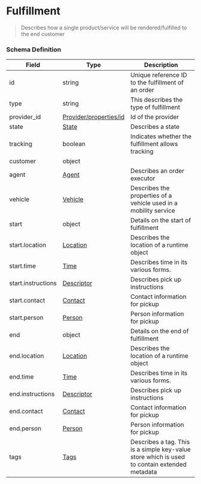 Fulfillment
===
>Describes how a single product/service will be rendered/fulfilled to the end customer

### Schema Definition

|**Field**|**Type**|**Description**|
|---------|--------|---------------|
|id|string|Unique reference ID to the fulfillment of an order
|type|string|This describes the type of fulfillment
|provider_id|[Provider/properties/id](/Core/Latest/02_Schemas/provider)|Id of the provider
|state|[State](/Core/Latest/02_Schemas/state)|Describes a state
|tracking|boolean|Indicates whether the fulfillment allows tracking
|customer|object|
|agent|[Agent](/Core/Latest/02_Schemas/agent)|Describes an order executor
|vehicle|[Vehicle](/Core/Latest/02_Schemas/vehicle)|Describes the properties of a vehicle used in a mobility service
|start|object|Details on the start of fulfillment
|start.location|[Location](/Core/Latest/02_Schemas/location)|Describes the location of a runtime object
|start.time|[Time](/Core/Latest/02_Schemas/time)|Describes time in its various forms.
|start.instructions|[Descriptor](/Core/Latest/02_Schemas/descriptor)|Describes pick up instructions
|start.contact|[Contact](/Core/Latest/02_Schemas/contact)|Contact information for pickup
|start.person|[Person](/Core/Latest/02_Schemas/person)|Person information for pickup
|end|object|Details on the end of fulfillment
|end.location|[Location](/Core/Latest/02_Schemas/location)|Describes the location of a runtime object
|end.time|[Time](/Core/Latest/02_Schemas/time)|Describes time in its various forms.
|end.instructions|[Descriptor](/Core/Latest/02_Schemas/descriptor)|Describes pick up instructions
|end.contact|[Contact](/Core/Latest/02_Schemas/contact)|Contact information for pickup
|end.person|[Person](/Core/Latest/02_Schemas/person)|Person information for pickup
|tags|[Tags](/Core/Latest/02_Schemas/tags)|Describes a tag. This is a simple key-value store which is used to contain extended metadata
